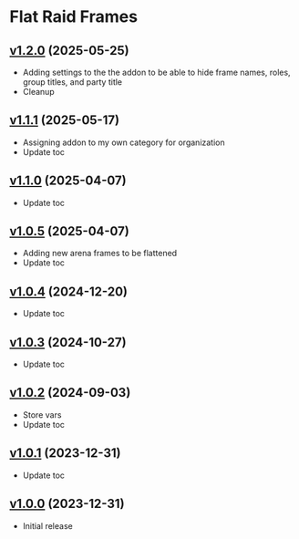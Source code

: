 # Flat Raid Frames

## [v1.2.0](https://github.com/rbgdevx/flat-raid-frames/releases/tag/v1.2.0) (2025-05-25)

- Adding settings to the the addon to be able to hide frame names, roles, group titles, and party title
- Cleanup

## [v1.1.1](https://github.com/rbgdevx/flat-raid-frames/releases/tag/v1.1.1) (2025-05-17)

- Assigning addon to my own category for organization
- Update toc

## [v1.1.0](https://github.com/rbgdevx/flat-raid-frames/releases/tag/v1.1.0) (2025-04-07)

- Update toc

## [v1.0.5](https://github.com/rbgdevx/flat-raid-frames/releases/tag/v1.0.5) (2025-04-07)

- Adding new arena frames to be flattened
- Update toc

## [v1.0.4](https://github.com/rbgdevx/flat-raid-frames/releases/tag/v1.0.4) (2024-12-20)

- Update toc

## [v1.0.3](https://github.com/rbgdevx/flat-raid-frames/releases/tag/v1.0.3) (2024-10-27)

- Update toc

## [v1.0.2](https://github.com/rbgdevx/flat-raid-frames/releases/tag/v1.0.2) (2024-09-03)

- Store vars
- Update toc

## [v1.0.1](https://github.com/rbgdevx/flat-raid-frames/releases/tag/v1.0.1) (2023-12-31)

- Update toc

## [v1.0.0](https://github.com/rbgdevx/flat-raid-frames/releases/tag/v1.0.0) (2023-12-31)

- Initial release
